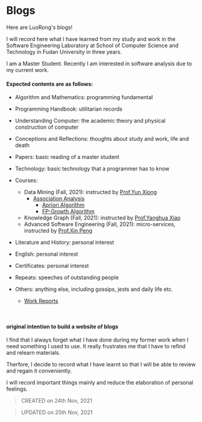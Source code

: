 # Blogs

Here are LuoRong's blogs!

I will record here what I have learned from my study and work in the Software Engineering Laboratory at School of Computer Science and Technology in Fudan University in three years. 

I am a Master Student. Recently I am interested in software analysis due to my current work.

#### Expected contents are as follows:

- Algorithm and Mathematics: programming fundamental

- Programming Handbook: utilitarian records 

- Understanding Computer: the academic theory and physical construction of computer

- Conceptions and Reflections: thoughts about study and work, life and death

- Papers: basic reading of a master student

- Technology: basic technology that a programmer has to know

- Courses: 
  - Data Mining (Fall, 2021): instructed by [Prof.Yun Xiong](https://datascience.fudan.edu.cn/e1/61/c13398a123233/page.htm)
    - [Association Analysis](https://luorongluorong.github.io/records/courses/data_mining/association_analysis_zh)
      - [Apriori Algorithm](https://luorongluorong.github.io/records/courses/data_mining/apriori_algorithm_zh)
      - [FP-Growth Algorithm](https://luorongluorong.github.io/records/courses/data_mining/fg_growth_algorithm_zh)
  - Knowledge Graph (Fall, 2021): instructed by [Prof.Yanghua Xiao](https://cs.fudan.edu.cn/3e/dc/c25921a278236/page.htm)
  - Advanced Software Engineering (Fall, 2021): micro-services, instructed by [Prof.Xin Peng](https://cspengxin.github.io/)

- Literature and History: personal interest

- English: personal interest

- Certificates: personal interest

- Repeats: speeches of outstanding people 

- Others: anything else, including gossips, jests and daily life etc.

  - [Work Reports](/others/work_reports_zh)

    ​





#### original intention to build a website of blogs

I find that I always forget what I have done during my former work when I need something I used to use. It really frustrates me that I have to refind and relearn materials.

Therfore, I decide to record what I have learnt so that I will be able to review and regain it conveniently.

I will record important things mainly and reduce the elaboration of personal feelings.



> CREATED on 24th Nov, 2021



> UPDATED on 25th Nov, 2021

